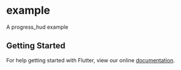 # example

A progress_hud example

## Getting Started

For help getting started with Flutter, view our online
[documentation](https://flutter.io/).
